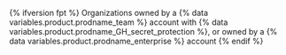 {% ifversion fpt %}
Organizations owned by a {% data variables.product.prodname_team %} account with {% data variables.product.prodname_GH_secret_protection %}, or owned by a {% data variables.product.prodname_enterprise %} account
{% endif %}

